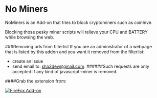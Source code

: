# No Miners

NoMiners is an Add-on that tries to block cryptominers such as coinhive.

Blocking those pesky miner scripts will relieve your CPU and BATTERY while browsing the web.


###Removing urls from filterlist
If you are an administrator of a webpage that is listed by this addon and you want it removed from the filterlist:

* create an issue 
* send email to: sha3dev@gmail.com. 
######Such requests are only accepted if any kind of javascript-miner is removed.
 
 
####Grab the extension from: 

[![FireFox Add-on](https://addons.cdn.mozilla.net/static/img/addons-buttons/AMO-button_1.png)](https://addons.mozilla.org/en-US/firefox/addon/nominers/)